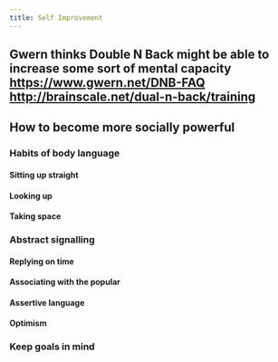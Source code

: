 ```yaml
---
title: Self Improvement
---
```


## Gwern thinks Double N Back might be able to increase some sort of mental capacity https://www.gwern.net/DNB-FAQ http://brainscale.net/dual-n-back/training

## How to become more socially powerful
### Habits of body language
#### Sitting up straight

#### Looking up

#### Taking space

#### 

### Abstract signalling
#### Replying on time

#### Associating with the popular

#### Assertive language

#### Optimism

#### 

### Keep goals in mind
